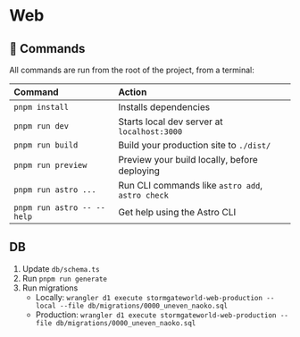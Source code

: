 # Web

## 🧞 Commands

All commands are run from the root of the project, from a terminal:

| Command                    | Action                                           |
| :------------------------- | :----------------------------------------------- |
| `pnpm install`             | Installs dependencies                            |
| `pnpm run dev`             | Starts local dev server at `localhost:3000`      |
| `pnpm run build`           | Build your production site to `./dist/`          |
| `pnpm run preview`         | Preview your build locally, before deploying     |
| `pnpm run astro ...`       | Run CLI commands like `astro add`, `astro check` |
| `pnpm run astro -- --help` | Get help using the Astro CLI                     |

## DB

1. Update `db/schema.ts`
2. Run `pnpm run generate`
3. Run migrations
    * Locally: `wrangler d1 execute stormgateworld-web-production --local --file db/migrations/0000_uneven_naoko.sql`
    * Production: `wrangler d1 execute stormgateworld-web-production --file db/migrations/0000_uneven_naoko.sql`
